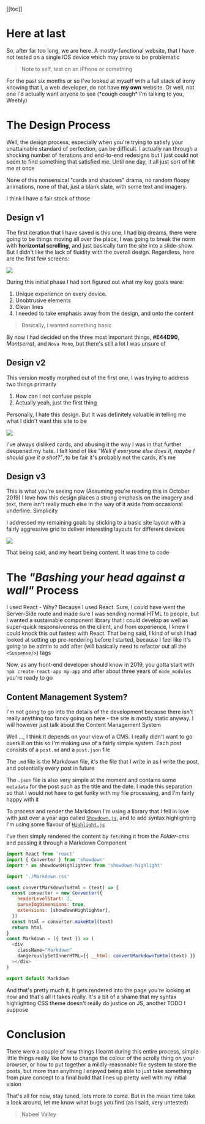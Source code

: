 [[toc]]

# Here at last

So, after far too long, we are here. A mostly-functional website, that I have not tested on a single iOS device which may prove to be problematic

> Note to self, test on an iPhone or something

For the past six months or so I've looked at myself with a full stack of irony knowing that I, a web developer, do not have **my own** website. Or well, not one I'd actually want anyone to see (\*cough cough\* I'm talking to you, Weebly)

# The Design Process

Well, the design process, especially when you're trying to satisfy your unattainable standard of perfection, can be difficult. I actually ran through a shocking number of iterations and end-to-end redesigns but I just could not seem to find something that satisfied me. Until one day, it all just sort of hit me at once

None of this nonsensical "cards and shadows" drama, no random floopy animations, none of that, just a blank slate, with some text and imagery.

I think I have a fair stock of those

## Design v1

The first iteration that I have saved is this one, I had big dreams, there were going to be things moving all over the place, I was going to break the norm with **horizontal scrolling**, and just basically turn the site into a slide-show. But I didn't like the lack of fluidity with the overall design. Regardless, here are the first few screens:

![](/public/blog/2019/12-10/design1.jpg)

During this initial phase I had sort figured out what my key goals were:

1. Unique experience on every device.
2. Unobtrusive elements
3. Clean lines
4. I needed to take emphasis away from the design, and onto the content

> Basically, I wanted something basic

By now I had decided on the three most important things, **#E44D90**, _Montserrat_, and `Nova Mono`, but there's still a lot I was unsure of

## Design v2

This version mostly morphed out of the first one, I was trying to address two things primarily

1. How can I not confuse people
2. Actually yeah, just the first thing

Personally, I hate this design. But It was definitely valuable in telling me what I didn't want this site to be

![](/public/blog/2019/12-10/design2.jpg)

I've always disliked cards, and abusing it the way I was in that further deepened my hate. I felt kind of like _"Well if everyone else does it, maybe I should give it a shot?"_, to be fair it's probably not the cards, it's me

## Design v3

This is what you're seeing now (Assuming you're reading this in October 2019) I love how this design places a strong emphasis on the imagery and text, there isn't really much else in the way of it aside from occasional underline. Simplicity

I addressed my remaining goals by sticking to a basic site layout with a fairly aggressive grid to deliver interesting layouts for different devices

![](/public/blog/2019/12-10/design3.jpg)

That being said, and my heart being content. It was time to code

# The _"Bashing your head against a wall"_ Process

I used React - Why? Because I used React. Sure, I could have went the Server-Side route and made sure I was sending normal HTML to people, but I wanted a sustainable component library that I could develop as well as super-quick responsiveness on the client, and from experience, I knew I could knock this out fastest with React. That being said, I kind of wish I had looked at setting up pre-rendering before I started, because I feel like it's going to be admin to add after (will basically need to refactor out all the `<Suspense/>`) tags

Now, as any front-end developer should know in 2019, you gotta start with `npx create-react-app my-app` and after about three years of `node_modules` you're ready to go

## Content Management System?

I'm not going to go into the details of the development because there isn't really anything too fancy going on here - the site is mostly static anyway. I will however just talk about the Content Management System

Well ..., I think it depends on your view of a CMS. I really didn't want to go overkill on this so I'm making use of a fairly simple system. Each post consists of a `post.md` and a `post.json` file

The `.md` file is the Markdown file, it's the file that I write in as I write the post, and potentially every post in future

The `.json` file is also very simple at the moment and contains some `metadata` for the post such as the title and the date. I made this separation so that I would not have to get funky with my file processing, and I'm fairly happy with it

To process and render the Markdown I'm using a library that I fell in love with just over a year ago called [`Showdown.js`](https://github.com/showdownjs/showdown), and to add syntax highlighting I'm using some flavour of [`Highlight.js`](https://highlightjs.org/)

I've then simply rendered the content by `fetch`ing it from the _Folder-cms_ and passing it through a Markdown Component

```js
import React from 'react'
import { Converter } from 'showdown'
import * as showdownHighlighter from 'showdown-highlight'

import './Markdown.css'

const convertMarkdownToHtml = (text) => {
  const converter = new Converter({
    headerLevelStart: 2,
    parseImgDimensions: true,
    extensions: [showdownHighlighter],
  })
  const html = converter.makeHtml(text)
  return html
}
const Markdown = ({ text }) => (
  <div
    className="Markdown"
    dangerouslySetInnerHTML={{ __html: convertMarkdownToHtml(text) }}
  ></div>
)

export default Markdown
```

And that's pretty much it. It gets rendered into the page you're looking at now and that's all it takes really. It's a bit of a shame that my syntax highlighting CSS theme doesn't really do justice on JS, another TODO I suppose

# Conclusion

There were a couple of new things I learnt during this entire process, simple little things really like how to change the colour of the scrolly thing on your browser, or how to put together a mildly-reasonable file system to store the posts, but more than anything I enjoyed being able to just take something from pure concept to a final build that lines up pretty well with my initial vision

That's all for now, stay tuned, lots more to come. But in the mean time take a look around, let me know what bugs you find (as I said, very untested)

> Nabeel Valley
